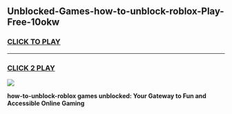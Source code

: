 
## Unblocked-Games-how-to-unblock-roblox-Play-Free-10okw
<h3>
<a href="https://premium76.site?title=how-to-unblock-roblox&ref=21A">CLICK TO PLAY</a></h3>
<hr>

<h3>
<a href="https://premium76.site?title=how-to-unblock-roblox&ref=21A">CLICK 2 PLAY</a>
  
</h3>

<a href="https://premium76.site?title=how-to-unblock-roblox&ref=21A"><img src="https://clearcache.store/games.png"></a>


**how-to-unblock-roblox games unblocked: Your Gateway to Fun and Accessible Online Gaming**
